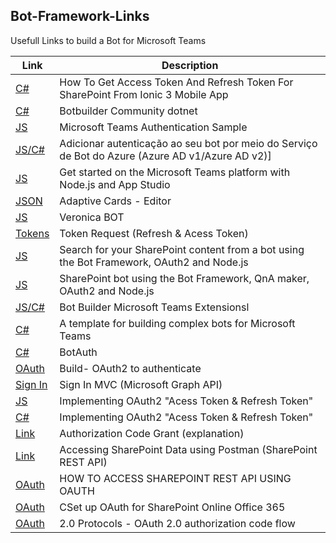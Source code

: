 ## Bot-Framework-Links
Usefull Links to build a Bot for Microsoft Teams

| Link  | Description |
| ------------- | ------------- |
| [C#](https://www.c-sharpcorner.com/article/how-to-get-access-token-and-refresh-token-for-sharepoint-from-ionic-3-mobile-app/) | How To Get Access Token And Refresh Token For SharePoint From Ionic 3 Mobile App  |
| [C#](https://github.com/BotBuilderCommunity/botbuilder-community-dotnet)  | Botbuilder Community dotnet  |
| [JS](https://github.com/OfficeDev/microsoft-teams-sample-auth-node/tree/e84020562d7c8b83f4a357a4a4d91298c5d2989d)  | Microsoft Teams Authentication Sample  |
| [JS/C#](https://docs.microsoft.com/pt-br/azure/bot-service/bot-builder-authentication?view=azure-bot-service-4.0&tabs=javascript)  | Adicionar autenticação ao seu bot por meio do Serviço de Bot do Azure (Azure AD v1/Azure AD v2)] |
| [JS](https://docs.microsoft.com/en-us/microsoftteams/platform/get-started/get-started-nodejs-app-studio)  | Get started on the Microsoft Teams platform with Node.js and App Studio  |
| [JSON](https://acdesignerbeta.azurewebsites.net/)  | Adaptive Cards - Editor  |
| [JS](https://github.com/SharePoint/PnP/tree/master/Solutions/O365.Modern.Provisioning/VeronicaBot)| Veronica BOT  |
| [Tokens](https://stackoverflow.com/questions/45852984/azure-ad-token-endpoint-doesnt-return-an-access-token-just-an-id-token-and-a-r) | Token Request (Refresh & Acess Token)  |
| [JS](http://thecollaborationcorner.com/2017/01/25/search-for-your-sharepoint-content-from-a-bot-using-the-bot-framework-oauth2-and-node-js/)  | Search for your SharePoint content from a bot using the Bot Framework, OAuth2 and Node.js  |
| [JS](https://github.com/FranckyC/SharePointBot)  | SharePoint bot using the Bot Framework, QnA maker, OAuth2 and Node.js  |
| [JS/C#](https://github.com/OfficeDev/BotBuilder-MicrosoftTeams)  | Bot Builder Microsoft Teams Extensionsl  |
| [C#](https://github.com/OfficeDev/microsoft-teams-sample-complete-csharp)  | A template for building complex bots for Microsoft Teams  |
| [C#](https://github.com/richdizz/botauth/blob/master/CSharp/SampleAADv1Bot/Dialogs/RootDialog.cs)  | BotAuth  |
| [OAuth](https://docs.microsoft.com/en-us/outlook/rest/get-started)  | Build- OAuth2 to authenticate  |
| [Sign In](https://medium.com/@fiqriismail/before-you-begin-with-microsoft-graph-api-94cbe91a3265)  | Sign In MVC (Microsoft Graph API) |
| [JS](https://docs.microsoft.com/en-us/outlook/rest/node-tutorial)  | Implementing OAuth2 "Acess Token & Refresh Token"  |
| [C#](https://docs.microsoft.com/en-us/outlook/rest/dotnet-tutorial)  | Implementing OAuth2 "Acess Token & Refresh Token"  |
| [Link](https://www.oauth.com/oauth2-servers/server-side-apps/authorization-code/)  | Authorization Code Grant (explanation)  |
| [Link](https://medium.com/@anoopt/accessing-sharepoint-data-using-postman-sharepoint-rest-api-76b70630bcbf)  | Accessing SharePoint Data using Postman (SharePoint REST API) |
| [OAuth](https://www.advaiya.com/blog/access-sharepoint-rest-api-using-oauth/)  | HOW TO ACCESS SHAREPOINT REST API USING OAUTH  |
| [OAuth](https://spshell.blogspot.com/2015/03/sharepoint-online-o365-oauth.html)  | CSet up OAuth for SharePoint Online Office 365  |
| [OAuth](https://docs.microsoft.com/en-us/azure/active-directory/develop/v2-oauth2-auth-code-flow)  |  2.0 Protocols - OAuth 2.0 authorization code flow |




